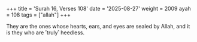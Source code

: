 +++
title = 'Surah 16, Verses 108'
date = '2025-08-27'
weight = 2009
ayah = 108
tags = ["allah"]
+++

They are the ones whose hearts, ears, and eyes are sealed by Allah, and it is they who are ˹truly˺ heedless.